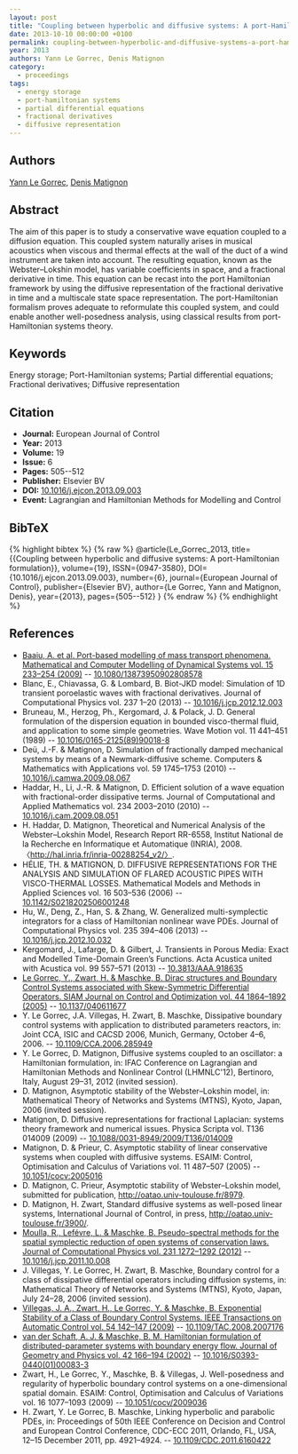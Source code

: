 ```yaml
---
layout: post
title: "Coupling between hyperbolic and diffusive systems: A port-Hamiltonian formulation"
date: 2013-10-10 00:00:00 +0100
permalink: coupling-between-hyperbolic-and-diffusive-systems-a-port-hamiltonian-formulation
year: 2013
authors: Yann Le Gorrec, Denis Matignon
category:
  - proceedings
tags:
  - energy storage
  - port-hamiltonian systems
  - partial differential equations
  - fractional derivatives
  - diffusive representation
---
```

 
## Authors
[Yann Le Gorrec](authors/yann_le_gorrec), [Denis Matignon](authors/denis_matignon)
 
## Abstract
The aim of this paper is to study a conservative wave equation coupled to a diffusion equation. This coupled system naturally arises in musical acoustics when viscous and thermal effects at the wall of the duct of a wind instrument are taken into account. The resulting equation, known as the Webster–Lokshin model, has variable coefficients in space, and a fractional derivative in time. This equation can be recast into the port Hamiltonian framework by using the diffusive representation of the fractional derivative in time and a multiscale state space representation. The port-Hamiltonian formalism proves adequate to reformulate this coupled system, and could enable another well-posedness analysis, using classical results from port-Hamiltonian systems theory.
 
## Keywords
Energy storage; Port-Hamiltonian systems; Partial differential equations; Fractional derivatives; Diffusive representation
 
## Citation
- **Journal:** European Journal of Control
- **Year:** 2013
- **Volume:** 19
- **Issue:** 6
- **Pages:** 505--512
- **Publisher:** Elsevier BV
- **DOI:** [10.1016/j.ejcon.2013.09.003](https://doi.org/10.1016/j.ejcon.2013.09.003)
- **Event:** Lagrangian and Hamiltonian Methods for Modelling and Control
 
## BibTeX
{% highlight bibtex %}
{% raw %}
@article{Le_Gorrec_2013,
  title={{Coupling between hyperbolic and diffusive systems: A port-Hamiltonian formulation}},
  volume={19},
  ISSN={0947-3580},
  DOI={10.1016/j.ejcon.2013.09.003},
  number={6},
  journal={European Journal of Control},
  publisher={Elsevier BV},
  author={Le Gorrec, Yann and Matignon, Denis},
  year={2013},
  pages={505--512}
}
{% endraw %}
{% endhighlight %}
 
## References
- [Baaiu, A. et al. Port-based modelling of mass transport phenomena. Mathematical and Computer Modelling of Dynamical Systems vol. 15 233–254 (2009)](port-based-modelling-of-mass-transport-phenomena) -- [10.1080/13873950902808578](https://doi.org/10.1080/13873950902808578)
- Blanc, E., Chiavassa, G. & Lombard, B. Biot-JKD model: Simulation of 1D transient poroelastic waves with fractional derivatives. Journal of Computational Physics vol. 237 1–20 (2013) -- [10.1016/j.jcp.2012.12.003](https://doi.org/10.1016/j.jcp.2012.12.003)
- Bruneau, M., Herzog, Ph., Kergomard, J. & Polack, J. D. General formulation of the dispersion equation in bounded visco-thermal fluid, and application to some simple geometries. Wave Motion vol. 11 441–451 (1989) -- [10.1016/0165-2125(89)90018-8](https://doi.org/10.1016/0165-2125(89)90018-8)
- Deü, J.-F. & Matignon, D. Simulation of fractionally damped mechanical systems by means of a Newmark-diffusive scheme. Computers &amp; Mathematics with Applications vol. 59 1745–1753 (2010) -- [10.1016/j.camwa.2009.08.067](https://doi.org/10.1016/j.camwa.2009.08.067)
- Haddar, H., Li, J.-R. & Matignon, D. Efficient solution of a wave equation with fractional-order dissipative terms. Journal of Computational and Applied Mathematics vol. 234 2003–2010 (2010) -- [10.1016/j.cam.2009.08.051](https://doi.org/10.1016/j.cam.2009.08.051)
- H. Haddar, D. Matignon, Theoretical and Numerical Analysis of the Webster–Lokshin Model, Research Report RR-6558, Institut National de la Recherche en Informatique et Automatique (INRIA), 2008. 〈http://hal.inria.fr/inria-00288254_v2/〉.
- HÉLIE, TH. & MATIGNON, D. DIFFUSIVE REPRESENTATIONS FOR THE ANALYSIS AND SIMULATION OF FLARED ACOUSTIC PIPES WITH VISCO-THERMAL LOSSES. Mathematical Models and Methods in Applied Sciences vol. 16 503–536 (2006) -- [10.1142/S0218202506001248](https://doi.org/10.1142/S0218202506001248)
- Hu, W., Deng, Z., Han, S. & Zhang, W. Generalized multi-symplectic integrators for a class of Hamiltonian nonlinear wave PDEs. Journal of Computational Physics vol. 235 394–406 (2013) -- [10.1016/j.jcp.2012.10.032](https://doi.org/10.1016/j.jcp.2012.10.032)
- Kergomard, J., Lafarge, D. & Gilbert, J. Transients in Porous Media: Exact and Modelled Time-Domain Green’s Functions. Acta Acustica united with Acustica vol. 99 557–571 (2013) -- [10.3813/AAA.918635](https://doi.org/10.3813/AAA.918635)
- [Le Gorrec, Y., Zwart, H. & Maschke, B. Dirac structures and Boundary Control Systems associated with Skew-Symmetric Differential Operators. SIAM Journal on Control and Optimization vol. 44 1864–1892 (2005)](dirac-structures-and-boundary-control-systems-associated-with-skew-symmetric-differential-operators) -- [10.1137/040611677](https://doi.org/10.1137/040611677)
- Y. Le Gorrec, J.A. Villegas, H. Zwart, B. Maschke, Dissipative boundary control systems with application to distributed parameters reactors, in: Joint CCA, ISIC and CACSD 2006, Munich, Germany, October 4–6, 2006. -- [10.1109/CCA.2006.285949](https://doi.org/10.1109/CCA.2006.285949)
- Y. Le Gorrec, D. Matignon, Diffusive systems coupled to an oscillator: a Hamiltonian formulation, in: IFAC Conference on Lagrangian and Hamiltonian Methods and Nonlinear Control (LHMNLC'12), Bertinoro, Italy, August 29–31, 2012 (invited session).
- D. Matignon, Asymptotic stability of the Webster–Lokshin model, in: Mathematical Theory of Networks and Systems (MTNS), Kyoto, Japan, 2006 (invited session).
- Matignon, D. Diffusive representations for fractional Laplacian: systems theory framework and numerical issues. Physica Scripta vol. T136 014009 (2009) -- [10.1088/0031-8949/2009/T136/014009](https://doi.org/10.1088/0031-8949/2009/T136/014009)
- Matignon, D. & Prieur, C. Asymptotic stability of linear conservative systems when coupled with diffusive systems. ESAIM: Control, Optimisation and Calculus of Variations vol. 11 487–507 (2005) -- [10.1051/cocv:2005016](https://doi.org/10.1051/cocv:2005016)
- D. Matignon, C. Prieur, Asymptotic stability of Webster–Lokshin model, submitted for publication, http://oatao.univ-toulouse.fr/8979.
- D. Matignon, H. Zwart, Standard diffusive systems as well-posed linear systems, International Journal of Control, in press, http://oatao.univ-toulouse.fr/3900/.
- [Moulla, R., Lefévre, L. & Maschke, B. Pseudo-spectral methods for the spatial symplectic reduction of open systems of conservation laws. Journal of Computational Physics vol. 231 1272–1292 (2012)](pseudo-spectral-methods-for-the-spatial-symplectic-reduction-of-open-systems-of-conservation-laws) -- [10.1016/j.jcp.2011.10.008](https://doi.org/10.1016/j.jcp.2011.10.008)
- J. Villegas, Y. Le Gorrec, H. Zwart, B. Maschke, Boundary control for a class of dissipative differential operators including diffusion systems, in: Mathematical Theory of Networks and Systems (MTNS), Kyoto, Japan, July 24–28, 2006 (invited session).
- [Villegas, J. A., Zwart, H., Le Gorrec, Y. & Maschke, B. Exponential Stability of a Class of Boundary Control Systems. IEEE Transactions on Automatic Control vol. 54 142–147 (2009)](exponential-stability-of-a-class-of-boundary-control-systems) -- [10.1109/TAC.2008.2007176](https://doi.org/10.1109/TAC.2008.2007176)
- [van der Schaft, A. J. & Maschke, B. M. Hamiltonian formulation of distributed-parameter systems with boundary energy flow. Journal of Geometry and Physics vol. 42 166–194 (2002)](hamiltonian-formulation-of-distributed-parameter-systems-with-boundary-energy-flow) -- [10.1016/S0393-0440(01)00083-3](https://doi.org/10.1016/S0393-0440(01)00083-3)
- Zwart, H., Le Gorrec, Y., Maschke, B. & Villegas, J. Well-posedness and regularity of hyperbolic boundary control systems on a one-dimensional spatial domain. ESAIM: Control, Optimisation and Calculus of Variations vol. 16 1077–1093 (2009) -- [10.1051/cocv/2009036](https://doi.org/10.1051/cocv/2009036)
- H. Zwart, Y. Le Gorrec, B. Maschke, Linking hyperbolic and parabolic PDEs, in: Proceedings of 50th IEEE Conference on Decision and Control and European Control Conference, CDC-ECC 2011, Orlando, FL, USA, 12–15 December 2011, pp. 4921–4924. -- [10.1109/CDC.2011.6160422](https://doi.org/10.1109/CDC.2011.6160422)

